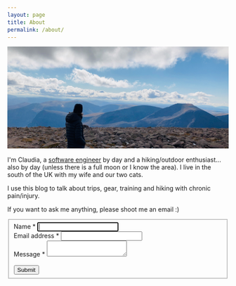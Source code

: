 ```yaml
---
layout: page
title: About
permalink: /about/
---
```


![alt-text](/assets/images/about.jpeg)

I'm Claudia, a [software engineer](https://cbctl.dev) by day and a hiking/outdoor enthusiast... also by day
(unless there is a full moon or I know the area).
I live in the south of the UK with my wife and our two cats.

I use this blog to talk about trips, gear, training and hiking with chronic pain/injury.

If you want to ask me anything, please shoot me an email :)

<script src="https://cdn.jsdelivr.net/npm/jquery@3.6.0/dist/jquery.min.js" integrity="sha256-/xUj+3OJU5yExlq6GSYGSHk7tPXikynS7ogEvDej/m4=" crossorigin="anonymous"></script>
<div class="container">
  <div class="row">
    <section class="container col-xs-12 col-sm-8 col-sm-offset-2 col-xl-6 col-xl-offset-3 my-4">
        <div class="container" style="width:100%">
        <form class="" target="_self" enctype="multipart/form-data" action="https://formkeep.com/f/a05dd0554d62" accept-charset="UTF-8" method="post">
          <fieldset>
              <div class="row">
              <div class="form-group col-xs-12" id="Name__div">
              <label title="required" for="Name">Name *</label>
              <input type="text" name="Name" id="Name" required="required" autofocus="autofocus" class="form-control" />
          </div>
          </div>
              <div class="row">
              <div class="form-group col-xs-12" id="Email_address__div">
              <label title="required" for="Email_address">Email address *</label>
              <input type="email" name="Email address" id="Email_address" required="required" class="form-control" />
          </div>
          </div>
              <div class="row">
              <div class="form-group col-xs-12" id="Message__div">
              <label title="required" for="Message">Message *</label>
              <textarea name="Message" id="Message" required="required" class="form-control">
</textarea>
          </div>
          </div>
          <br>
          <div style="opacity:0;position:absolute;top:0;left:-5000px;height:0;width:0">
            <label for="subscribe_a05dd0554d62_40844"></label>
            <input name="subscribe_a05dd0554d62_40844" value="" tabindex="-1" autocomplete="off"
                   type="email" id="email_subscribe_a05dd0554d62_40844" placeholder="Your email here">
          </div>
          <div class="row">
            <div class="col-xs-12">
              <input type="submit" value="Submit" class="btn btn-block btn-primary" data-disable-with="Submit" />
            </div>
          </div>
        </fieldset>
</form>
      </div>
    </section>
  </div>
<!-- Generated from https://formkeep.com/forms/a05dd0554d62/designer/edit on December 09, 2022 16:03 using version 2.12.06 -->
